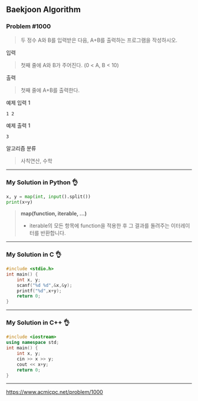 ## Baekjoon Algorithm

### Problem #1000
>두 정수 A와 B를 입력받은 다음, A+B를 출력하는 프로그램을 작성하시오.

입력
> 첫째 줄에 A와 B가 주어진다. (0 < A, B < 10)

출력
> 첫째 줄에 A+B를 출력한다.


예제 입력 1
```
1 2
```

예제 출력 1
```
3
```

알고리즘 분류
> 사칙연산, 수학

***
### My Solution in Python :ok_hand:
```python
x, y = map(int, input().split())
print(x+y)
```

> **map(function, iterable, ...)**
> - iterable의 모든 항목에 function을 적용한 후 그 결과를 돌려주는 이터레이터를 반환합니다.
***
### My Solution in C :ok_hand:
```c
#include <stdio.h>
int main() {
	int x, y;
	scanf("%d %d",&x,&y);
	printf("%d",x+y);
	return 0;
}
```
***
### My Solution in C++ :ok_hand:
```c++
#include <iostream>
using namespace std;
int main() {
	int x, y;
	cin >> x >> y;
	cout << x+y;
	return 0;
}
```
***
https://www.acmicpc.net/problem/1000
